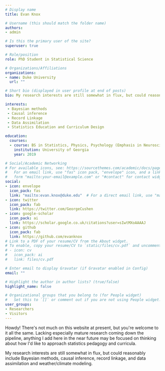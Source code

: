 ```yaml
---
# Display name
title: Evan Knox

# Username (this should match the folder name)
authors:
- admin

# Is this the primary user of the site?
superuser: true

# Role/position
role: PhD Student in Statistical Science

# Organizations/Affiliations
organizations:
- name: Duke University
  url: ""

# Short bio (displayed in user profile at end of posts)
bio: My research interests are still somewhat in flux, but could reasonably include Bayesian methods, causal inference, record linkage, and data assimilation and weather/climate modeling.  

interests:
 - Bayesian methods
 - Causal inference
 - Record Linkage
 - Data Assimilation
 - Statistics Education and Curriculum Design

education:
  courses:
  - course: BS in Statistics, Physics, Psychology (Emphasis in Neuroscience)
    institution: University of Georgia
    year: 2019

# Social/Academic Networking
# For available icons, see: https://sourcethemes.com/academic/docs/page-builder/#icons
#   For an email link, use "fas" icon pack, "envelope" icon, and a link in the
#   form "mailto:your-email@example.com" or "#contact" for contact widget.
social:
- icon: envelope
  icon_pack: fas
  link: "mailto:evan.knox@duke.edu"  # For a direct email link, use "mailto:test@example.org".
- icon: twitter
  icon_pack: fab
  link: https://twitter.com/GeorgeCushen
- icon: google-scholar
  icon_pack: ai
  link: https://scholar.google.co.uk/citations?user=sIwtMXoAAAAJ
- icon: github
  icon_pack: fab
  link: https://github.com/evanknox
# Link to a PDF of your resume/CV from the About widget.
# To enable, copy your resume/CV to `static/files/cv.pdf` and uncomment the lines below.
# - icon: cv
#   icon_pack: ai
#   link: files/cv.pdf

# Enter email to display Gravatar (if Gravatar enabled in Config)
email: ""

# Highlight the author in author lists? (true/false)
highlight_name: false

# Organizational groups that you belong to (for People widget)
#   Set this to `[]` or comment out if you are not using People widget.
user_groups:
- Researchers
- Visitors
---
```


Howdy!  There's not much on this website at present, but you're welcome to it all the same.  Lacking especially mature research coming down the pipeline, anything I add here in the near future may be focused on thinking about how I'd like to approach statistics pedagogy and curricula. 

My research interests are still somewhat in flux, but could reasonably include Bayesian methods, causal inference, record linkage, and data assimilation and weather/climate modeling. 
